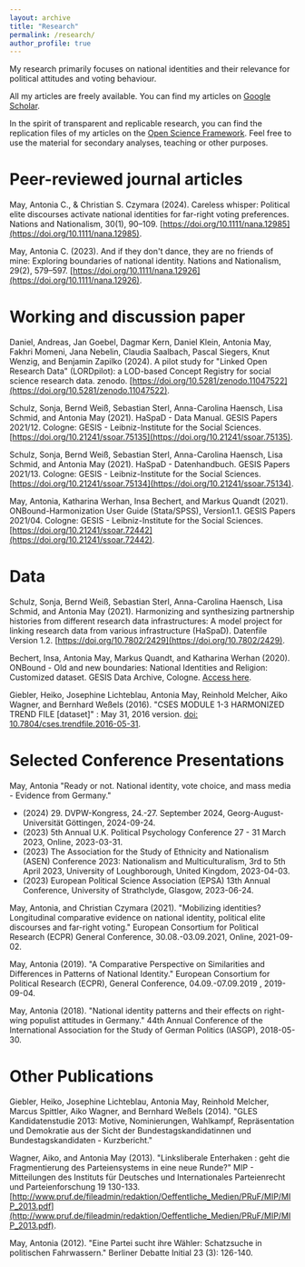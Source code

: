 ```yaml
---
layout: archive
title: "Research"
permalink: /research/
author_profile: true
---
```


My research primarily focuses on national identities and their relevance for political attitudes and voting behaviour.

All my articles are freely available. You can find my articles on [Google Scholar](https://scholar.google.com/citations?user=9keKZQ0AAAAJ&hl=de).

In the spirit of transparent and replicable research, you can find the replication files of my articles on the [Open Science Framework](https://osf.io/z26f9/). Feel free to use the material for secondary analyses, teaching or other purposes. 

Peer-reviewed journal articles
======

 May, Antonia C., & Christian S. Czymara (2024). Careless whisper: Political elite discourses activate national identities for far-right voting preferences. Nations and Nationalism, 30(1), 90–109. [https://doi.org/10.1111/nana.12985](https://doi.org/10.1111/nana.12985). 
 
 May, Antonia C. (2023). And if they don't dance, they are no friends of mine: Exploring boundaries of national identity. Nations and Nationalism, 29(2), 579–597. [https://doi.org/10.1111/nana.12926](https://doi.org/10.1111/nana.12926).
 

Working and discussion paper
======

 Daniel, Andreas, Jan Goebel, Dagmar Kern, Daniel Klein, Antonia May, Fakhri Momeni, Jana Nebelin, Claudia Saalbach, Pascal Siegers, Knut Wenzig, and Benjamin Zapilko (2024). A pilot study for "Linked Open Research Data" (LORDpilot): a LOD-based Concept Registry for social science research data. zenodo. [https://doi.org/10.5281/zenodo.11047522](https://doi.org/10.5281/zenodo.11047522).
 
 Schulz, Sonja, Bernd Weiß, Sebastian Sterl, Anna-Carolina Haensch, Lisa Schmid, and Antonia May (2021). HaSpaD - Data Manual. GESIS Papers 2021/12. Cologne: GESIS - Leibniz-Institute for the Social Sciences. [https://doi.org/10.21241/ssoar.75135](https://doi.org/10.21241/ssoar.75135).

 Schulz, Sonja, Bernd Weiß, Sebastian Sterl, Anna-Carolina Haensch, Lisa Schmid, and Antonia May (2021). HaSpaD - Datenhandbuch. GESIS Papers 2021/13. Cologne: GESIS - Leibniz-Institute for the Social Sciences. [https://doi.org/10.21241/ssoar.75134](https://doi.org/10.21241/ssoar.75134).  
 
 May, Antonia, Katharina Werhan, Insa Bechert, and Markus Quandt (2021). ONBound-Harmonization User Guide (Stata/SPSS), Version1.1. GESIS Papers 2021/04. Cologne: GESIS - Leibniz-Institute for the Social Sciences. [https://doi.org/10.21241/ssoar.72442](https://doi.org/10.21241/ssoar.72442).
 
 
Data
======
 Schulz, Sonja, Bernd Weiß, Sebastian Sterl, Anna-Carolina Haensch, Lisa Schmid, and Antonia May (2021). Harmonizing and synthesizing partnership histories from different research data infrastructures: A model project for linking research data from various infrastructure (HaSpaD). Datenfile Version 1.2. [https://doi.org/10.7802/2429](https://doi.org/10.7802/2429).

 Bechert, Insa, Antonia May, Markus Quandt, and Katharina Werhan (2020). ONBound - Old and new boundaries: National Identities and Religion: Customized dataset. GESIS Data Archive, Cologne. [Access here](https://www.gesis.org/en/services/processing-and-analyzing-data/data-harmonization/onbound). 
 
 Giebler, Heiko, Josephine Lichteblau, Antonia May, Reinhold Melcher, Aiko Wagner, and Bernhard Weßels (2016). "CSES MODULE 1-3 HARMONIZED TREND FILE [dataset]" : May 31, 2016 version. [doi: 10.7804/cses.trendfile.2016-05-31]( https://doi.org/10.7804/cses.trendfile.2016-05-31).

	
Selected Conference Presentations
======	
 May, Antonia "Ready or not. National identity, vote choice, and mass media - Evidence from Germany." 
 - (2024) 29. DVPW-Kongress, 24.-27. September 2024, Georg-August-Universität Göttingen, 2024-09-24. 
 - (2023) 5th Annual U.K. Political Psychology Conference 27 - 31 March 2023, Online, 2023-03-31.
 - (2023) The Association for the Study of Ethnicity and Nationalism (ASEN) Conference 2023: Nationalism and Multiculturalism, 3rd to 5th April 2023, University of Loughborough, United Kingdom, 2023-04-03. 
 - (2023) European Political Science Association (EPSA) 13th Annual Conference, University of Strathclyde, Glasgow, 2023-06-24. 

 May, Antonia, and Christian Czymara (2021). "Mobilizing identities? Longitudinal comparative evidence on national identity, political elite discourses and far-right voting." European Consortium for Political Research (ECPR) General Conference, 30.08.-03.09.2021, Online, 2021-09-02. 
 
 May, Antonia (2019). "A Comparative Perspective on Similarities and Differences in Patterns of National Identity." European Consortium for Political Research (ECPR), General Conference, 04.09.-07.09.2019 , 2019-09-04.
 
 May, Antonia (2018). "National identity patterns and their effects on right-wing populist attitudes in Germany." 44th Annual Conference of the International Association for the Study of German Politics (IASGP), 2018-05-30. 
 
 
Other Publications
======	

 Giebler, Heiko, Josephine Lichteblau, Antonia May, Reinhold Melcher, Marcus Spittler, Aiko Wagner, and Bernhard Weßels (2014). "GLES Kandidatenstudie 2013: Motive, Nominierungen, Wahlkampf, Repräsentation und Demokratie aus der Sicht der Bundestagskandidatinnen und Bundestagskandidaten - Kurzbericht." 
  
 Wagner, Aiko, and Antonia May (2013). "Linksliberale Enterhaken : geht die Fragmentierung des Parteiensystems in eine neue Runde?" MIP - Mitteilungen des Instituts für Deutsches und Internationales Parteienrecht und Parteienforschung 19 130-133. [http://www.pruf.de/fileadmin/redaktion/Oeffentliche_Medien/PRuF/MIP/MIP_2013.pdf](http://www.pruf.de/fileadmin/redaktion/Oeffentliche_Medien/PRuF/MIP/MIP_2013.pdf).
 
 May, Antonia (2012). "Eine Partei sucht ihre Wähler: Schatzsuche in politischen Fahrwassern." Berliner Debatte Initial 23 (3): 126-140. 
